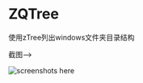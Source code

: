 # ZQTree
使用zTree列出windows文件夹目录结构


截图-->

![screenshots here](https://github.com/qjytop/ZQTree/blob/master/screenshots/zqtree.gif)
